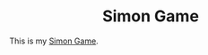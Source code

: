 <h1 align="center">Simon Game</h1>

This is my [Simon Game](https://tavishi-07.github.io/Simon-Game/).